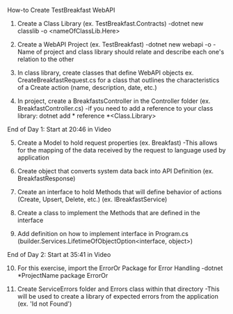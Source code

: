 How-to Create TestBreakfast WebAPI

1. Create a Class Library (ex. TestBreakfast.Contracts)
    -dotnet new classlib -o <nameOfClassLib.Here>

2. Create a WebAPI Project (ex. TestBreakfast)
    -dotnet new webapi -o <nameOfProject>
    -Name of project and class library should relate and describe each one's relation to the other

3. In class library, create classes that define WebAPI objects
    ex. CreateBreakfastRequest.cs for a class that outlines the characteristics of a Create action (name, description, date, etc.)

4. In project, create a BreakfastsController in the Controller folder (ex. BreakfastController.cs)
    -if you need to add a reference to your class library:
        dotnet add *<ProjectName> reference *<Class.Library>

End of Day 1: Start at 20:46 in Video

5. Create a Model to hold request properties (ex. Breakfast)
    -This allows for the mapping of the data received by the request to language used by application

6. Create object that converts system data back into API Definition (ex. BreakfastResponse)

7. Create an interface to hold Methods that will define behavior of actions (Create, Upsert, Delete, etc.) (ex. IBreakfastService)

8. Create a class to implement the Methods that are defined in the interface

9. Add definition on how to implement interface in Program.cs (builder.Services.LifetimeOfObjectOption<interface, object>)

End of Day 2: Start at 35:41 in Video

10. For this exercise, import the ErrorOr Package for Error Handling
    -dotnet *ProjectName package ErrorOr

11. Create ServiceErrors folder and Errors class within that directory
    -This will be used to create a library of expected errors from the application (ex. 'Id not Found')







